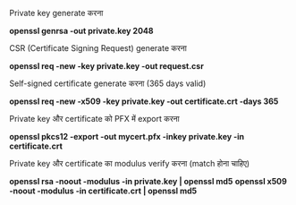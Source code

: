 Private key generate करना

**openssl genrsa -out private.key 2048**


CSR (Certificate Signing Request) generate करना

**openssl req -new -key private.key -out request.csr**


Self-signed certificate generate करना (365 days valid)

**openssl req -new -x509 -key private.key -out certificate.crt -days 365**


Private key और certificate को PFX में export करना

**openssl pkcs12 -export -out mycert.pfx -inkey private.key -in certificate.crt**


Private key और certificate का modulus verify करना (match होना चाहिए)

**openssl rsa -noout -modulus -in private.key | openssl md5**
**openssl x509 -noout -modulus -in certificate.crt | openssl md5**
